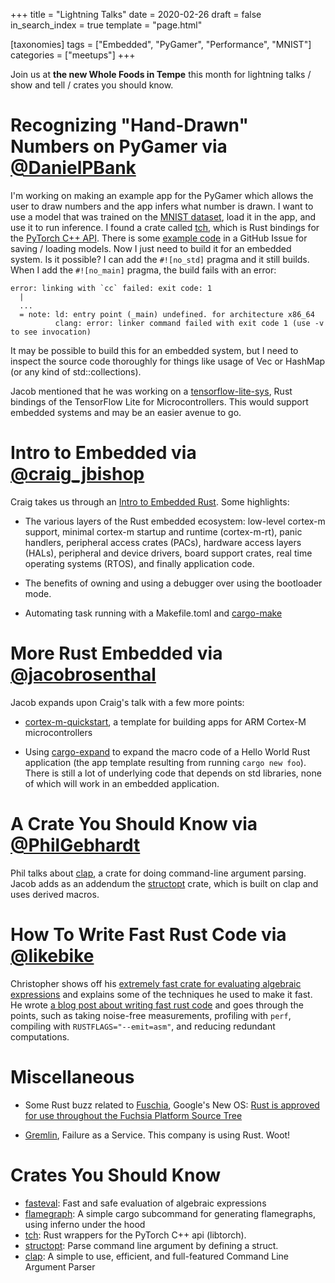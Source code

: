 +++
title = "Lightning Talks"
date = 2020-02-26
draft = false
in_search_index = true
template = "page.html"

[taxonomies] 
tags = ["Embedded", "PyGamer", "Performance", "MNIST"]
categories = ["meetups"] 
+++

Join us at **the new Whole Foods in Tempe** this month for lightning talks / show and tell / crates you should know.

<!-- more -->

# Recognizing "Hand-Drawn" Numbers on PyGamer via [@DanielPBank](https://github.com/danielbank)

I'm working on making an example app for the PyGamer which allows the user to draw numbers and the app infers what number is drawn. I want to use a model that was trained on the [MNIST dataset](http://yann.lecun.com/exdb/mnist/), load it in the app, and use it to run inference. I found a crate called [tch](), which is Rust bindings for the [PyTorch C++ API](https://pytorch.org/cppdocs/). There is some [example code](https://github.com/LaurentMazare/tch-rs/issues/50) in a GitHub Issue for saving / loading models. Now I just need to build it for an embedded system. Is it possible? I can add the `#![no_std]` pragma and it still builds. When I add the `#![no_main]` pragma, the build fails with an error:

```
error: linking with `cc` failed: exit code: 1
  |
  ...
  = note: ld: entry point (_main) undefined. for architecture x86_64
          clang: error: linker command failed with exit code 1 (use -v to see invocation)
```

It may be possible to build this for an embedded system, but I need to inspect the source code thoroughly for things like usage of Vec or HashMap (or any kind of std::collections).

Jacob mentioned that he was working on a [tensorflow-lite-sys](https://github.com/jacobrosenthal/tensorflow-lite-sys), Rust bindings of the TensorFlow Lite for Microcontrollers. This would support embedded systems and may be an easier avenue to go.

# Intro to Embedded via [@craig_jbishop](https://github.com/craigjb)

Craig takes us through an [Intro to Embedded Rust](https://craigjb.com/2019/12/31/stm32l0-rust/). Some highlights:

-   The various layers of the Rust embedded ecosystem: low-level cortex-m support, minimal cortex-m startup and runtime (cortex-m-rt), panic handlers, peripheral access crates (PACs), hardware access layers (HALs), peripheral and device drivers, board support crates, real time operating systems (RTOS), and finally application code.

-   The benefits of owning and using a debugger over using the bootloader mode.

-   Automating task running with a Makefile.toml and [cargo-make](https://github.com/sagiegurari/cargo-make)

# More Rust Embedded via [@jacobrosenthal](https://github.com/jacobrosenthal)

Jacob expands upon Craig's talk with a few more points:

-   [cortex-m-quickstart](https://github.com/rust-embedded/cortex-m-quickstart/), a template for building apps for ARM Cortex-M microcontrollers

-   Using [cargo-expand](https://github.com/dtolnay/cargo-expand) to expand the macro code of a Hello World Rust application (the app template resulting from running `cargo new foo`). There is still a lot of underlying code that depends on std libraries, none of which will work in an embedded application.

# A Crate You Should Know via [@PhilGebhardt](https://github.com/philgebhardt)

Phil talks about [clap](https://crates.io/crates/clap), a crate for doing command-line argument parsing. Jacob adds as an addendum the [structopt](https://crates.io/crates/structopt) crate, which is built on clap and uses derived macros.

# How To Write Fast Rust Code via [@likebike](https://github.com/likebike)

Christopher shows off his [extremely fast crate for evaluating algebraic expressions](https://crates.io/crates/fasteval) and explains some of the techniques he used to make it fast. He wrote [a blog post about writing fast rust code](http://likebike.com/posts/How_To_Write_Fast_Rust_Code.html) and goes through the points, such as taking noise-free measurements, profiling with `perf`, compiling with `RUSTFLAGS="--emit=asm"`, and reducing redundant computations.

# Miscellaneous

-   Some Rust buzz related to [Fuschia](https://fuchsia.dev/), Google's New OS: [Rust is approved for use throughout the Fuchsia Platform Source Tree](https://fuchsia.googlesource.com/fuchsia/+/refs/heads/master/docs/project/policy/programming_languages.md#Rust)

-   [Gremlin](https://www.gremlin.com/), Failure as a Service. This company is using Rust. Woot!

# Crates You Should Know

-   [fasteval](https://crates.io/crates/fasteval): Fast and safe evaluation of algebraic expressions
-   [flamegraph](https://crates.io/crates/flamegraph): A simple cargo subcommand for generating flamegraphs, using inferno under the hood
-   [tch](https://crates.io/crates/tch): Rust wrappers for the PyTorch C++ api (libtorch).
-   [structopt](https://crates.io/crates/structopt): Parse command line argument by defining a struct.
-   [clap](https://crates.io/crates/clap): A simple to use, efficient, and full-featured Command Line Argument Parser

